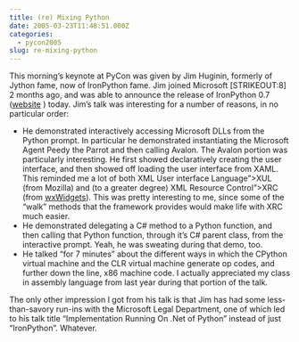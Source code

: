 ```yaml
---
title: (re) Mixing Python
date: 2005-03-23T11:48:51.000Z
categories:
  - pycon2005
slug: re-mixing-python
---
```

This morning’s keynote at PyCon was given by Jim Huginin, formerly of Jython fame, now of IronPython fame. Jim joined Microsoft [<span class="caps">STRIKEOUT</span>:8] 2 months ago, and was able to announce the release of IronPython 0.7 ([website][1] ) today. Jim’s talk was interesting for a number of reasons, in no particular order:

<ul class="simple">
  <li>
    He demonstrated interactively accessing Microsoft DLLs from the Python prompt. In particular he demonstrated instantiating the Microsoft Agent Peedy the Parrot and then calling Avalon. The Avalon portion was particularly interesting. He first showed declaratively creating the user interface, and then showed off loading the user interface from <span class="caps">XAML</span>. This reminded me a lot of both <span class="caps">XML</span> User interface Language”><span class="caps">XUL</span> (from Mozilla) and (to a greater degree) <span class="caps">XML</span> Resource Control”><span class="caps">XRC</span> (from <a class="reference external" href="http://wxwidgets.org">wxWidgets</a>). This was pretty interesting to me, since some of the “walk” methods that the framework provides would make life with <span class="caps">XRC</span> much easier.
  </li>
  <li>
    He demonstrated delegating a C# method to a Python function, and then calling that Python function, through it’s C# parent class, from the interactive prompt. Yeah, he was sweating during that demo, too.
  </li>
  <li>
    He talked “for 7 minutes” about the different ways in which the CPython virtual machine and the <span class="caps">CLR</span> virtual machine generate op codes, and further down the line, x86 machine code. I actually appreciated my class in assembly language from last year during that portion of the talk.
  </li>
</ul>

The only other impression I got from his talk is that Jim has had some less-than-savory run-ins with the Microsoft Legal Department, one of which led to his talk title “Implementation Running On .Net of Python” instead of just “IronPython”. Whatever.



 [1]: http://workspaces.gotdotnet.com/ironpython

